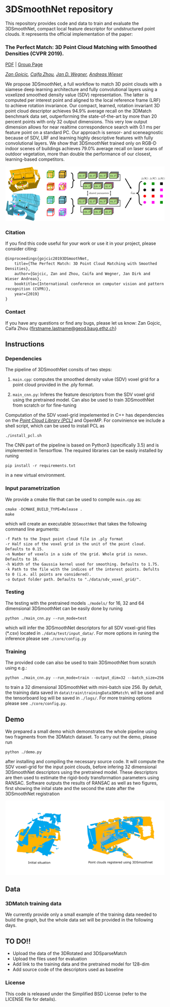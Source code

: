 # 3DSmoothNet repository
This repository provides code and data to train and evaluate the 3DSmoothNet, compact local feature descriptor for undstructured point clouds. It represents the official implementation of the paper:

### The Perfect Match: 3D Point Cloud Matching with Smoothed Densities (CVPR 2019).
[PDF](https://arxiv.org/pdf/1811.06879.pdf) | [Group Page](http://www.gseg.igp.ethz.ch/)

*[Zan Gojcic](https://www.ethz.ch/content/specialinterest/baug/institute-igp/geosensors-and-engineering-geodesy/en/people/scientific-assistance/zan-gojcic.html), [Caifa Zhou](https://www.ethz.ch/content/specialinterest/baug/institute-igp/geosensors-and-engineering-geodesy/en/people/scientific-assistance/caifa-zhou.html), [Jan D. Wegner](http://www.prs.igp.ethz.ch/content/specialinterest/baug/institute-igp/photogrammetry-and-remote-sensing/en/group/people/person-detail.html?persid=186562), [Andreas Wieser](https://www.ethz.ch/content/specialinterest/baug/institute-igp/geosensors-and-engineering-geodesy/en/people/group-head/prof-dr--andreas-wieser.html)*

We propose 3DSmoothNet, a full workflow to match
3D point clouds with a siamese deep learning architecture
and fully convolutional layers using a voxelized smoothed
density value (SDV) representation. The latter is computed per interest point and aligned to the local reference frame (LRF) to achieve rotation invariance. Our compact, learned, rotation invariant 3D point cloud descriptor achieves 94.9% average recall on the 3DMatch benchmark data set, outperforming the state-of-the-art by more than 20 percent points with only 32 output dimensions. This very low output dimension allows for near realtime correspondence search with 0.1 ms per feature point on a standard PC. Our approach is sensor- and sceneagnostic because of SDV, LRF and learning highly descriptive features with fully convolutional layers. We show that 3DSmoothNet trained only on RGB-D indoor scenes
of buildings achieves 79.0% average recall on laser scans
of outdoor vegetation, more than double the performance of our closest, learning-based competitors.

![3DSMoothNet](figures/Network.jpg?raw=true)

### Citation

If you find this code useful for your work or use it in your project, please consider citing:

```shell
@inproceedings{gojcic20193DSmoothNet, 
	title={The Perfect Match: 3D Point Cloud Matching with Smoothed Densities}, 
	author={Gojcic, Zan and Zhou, Caifa and Wegner, Jan Dirk and Wieser Andreas}, 
	booktitle={International conference on computer vision and pattern recognition (CVPR)}, 
	year={2019} 
}
```

### Contact
If you have any questions or find any bugs, please let us know: Zan Gojcic, Caifa Zhou {firstname.lastname@geod.baug.ethz.ch}

## Instructions
### Dependencies
The pipeline of 3DSmoothNet consits of two steps: 

1. `main.cpp`: computes the smoothed density value (SDV) voxel grid for a point cloud provided in the .ply format.

2. `main_cnn.py`: Inferes the feature descriptors from the SDV voxel grid using the pretrained model. Can also be used to train 3DSmoothNet from scratch or for fine-tuning

Computation of the SDV voxel-grid impelemented in C++ has dependencies on the *[Point Cloud Library (PCL)](http://www.pointclouds.org/)* and OpenMP. For convinience we include a shell script, which can be used to install PCL as
```shell
./install_pcl.sh
```

The CNN part of the pipeline is based on Python3 (specifically 3.5) and is implemented in Tensorflow. The required libraries can be easily installed by runing
```shell
pip install -r requirements.txt
```
in a new virtual environment.

### Input parametrization

We provide a cmake file that can be used to compile `main.cpp` as:
```shell
cmake -DCMAKE_BUILD_TYPE=Release .
make
```
which will create an executable `3DSmoothNet` that takes the following command line arguments:

```
-f Path to the Input point cloud file in .ply format
-r Half size of the voxel grid in the unit of the point cloud. Defaults to 0.15.
-n Number of voxels in a side of the grid. Whole grid is nxnxn. Defaults to 16.
-h Width of the Gaussia kernel used for smoothing. Defaults to 1.75.
-k Path to the file with the indices of the interest points. Defults to 0 (i.e. all points are considered).
-o Output folder path. Defaults to "./data/sdv_voxel_grid/".
```

### Testing
The testing with the pretrained models `./models/` for 16, 32 and 64 dimensional 3DSmoothNet can be easily done by runing
```
python ./main_cnn.py --run_mode=test
```
which will infer the 3DSmoothNet descriptors for all SDV voxel-grid files (*.csv) located in `./data/test/input_data/`. For more options in runing the inference please see `./core/config.py`

### Training
The provided code can also be used to train 3DSmoothNet from scratch using e.g.:
```
python ./main_cnn.py --run_mode=train --output_dim=32 --batch_size=256
```
to train a 32 dimensional 3DSmoothNet with mini-batch size 256. By defult, the training data saved in `data\train\trainingData3DMatch\` wil be used and the tensorboard log will be saved in `./logs/`. For more training options please see `./core/config.py`. 


## Demo

We prepared a small demo which demonstrates the whole pipeline using two fragments from the 3DMatch dataset. To carry out the demo, please run 
```
python ./demo.py
```
after installing and compiling the necessary source code. It will compute the SDV voxel-grid for the input point clouds, before infering 32 dimensional 3DSmoothNet descriptors using the pretrained model. These descriptors are then used to estimate the rigid-body transformation parameters using RANSAC. Software outputs the results of RANSAC as well as two figures, first showing the inital state and the second the state after the 3DSmoothNet registration

![3DSMoothNet](figures/demo.png?raw=true)

## Data
### 3DMatch training data
We currently provide only a small example of the training data needed to build the graph, but the whole data set will be provided in the following days.


## TO DO!!
- Upload the data of the 3DRotated and 3DSparseMatch
- Upload the files used for evaluation
- Add link to the training data and the pretrained model for 128-dim
- Add source code of the descriptors used as baseline


### License
This code is released under the Simplified BSD License (refer to the LICENSE file for details).
